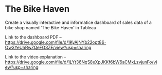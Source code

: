 # The Bike Haven
Create a visually interactive and informatice dashboard of sales data of a bike shop
named ‘The Bike Haven’ in Tableau

Link to the dashboard PDF –
https://drive.google.com/file/d/1KyAjNYb22opt86-Ow3YeUhRwZQeFG3ZE/view?usp=sharing

Link to the video explanation – 
https://drive.google.com/file/d/1LYt36NqS8eXpJKKf6bW6aCMxLzvjunFo/view?usp=sharing
